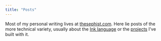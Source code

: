 ```yaml
---
title: "Posts"
---
```


Most of my personal writing lives at [thesephist.com](https://thesephist.com/posts/). Here lie posts of the more technical variety, usually about the [Ink language](/docs/overview/) or the [projects](/docs/projects/) I've built with it.

